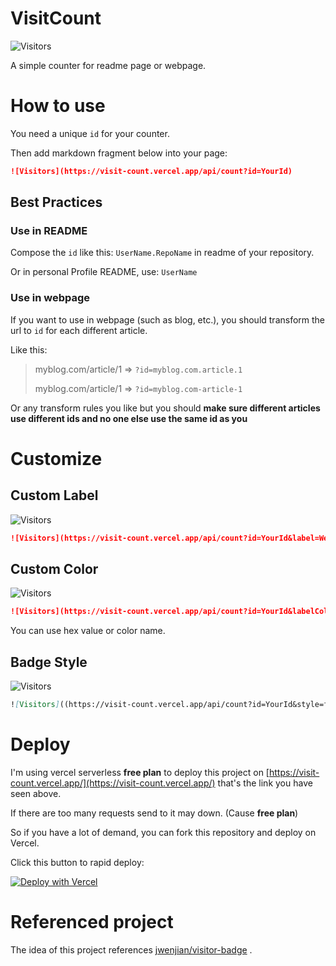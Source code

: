 # VisitCount

![Visitors](https://visit-count.vercel.app/api/count?id=KiritaniAyaka.VisitCount)

A simple counter for readme page or webpage.

# How to use

You need a unique `id` for your counter.

Then add markdown fragment below into your page:

```md
![Visitors](https://visit-count.vercel.app/api/count?id=YourId)
```

## Best Practices

### Use in README

Compose the `id` like this: `UserName.RepoName` in readme of your repository.

Or in personal Profile README, use: `UserName`

### Use in webpage

If you want to use in webpage (such as blog, etc.), you should transform the url to `id` for each different article.

Like this:

> myblog.com/article/1  => `?id=myblog.com.article.1`
>
> myblog.com/article/1  => `?id=myblog.com-article-1`

Or any transform rules you like but you should **make sure different articles use different ids and no one else use the same id as you**

# Customize

## Custom Label

![Visitors](https://visit-count.vercel.app/api/count?id=YourId&label=Welcome)

```md
![Visitors](https://visit-count.vercel.app/api/count?id=YourId&label=Welcome)
```

## Custom Color

![Visitors](https://visit-count.vercel.app/api/count?id=YourId&labelColor=4b8bf5&color=pink)

```md
![Visitors](https://visit-count.vercel.app/api/count?id=YourId&labelColor=4b8bf5&color=pink)
```

You can use hex value or color name.

## Badge Style

![Visitors]((https://visit-count.vercel.app/api/count?id=YourId&style=for-the-badge))

```md
![Visitors]((https://visit-count.vercel.app/api/count?id=YourId&style=for-the-badge))
```

# Deploy

I'm using vercel serverless **free plan** to deploy this project on [https://visit-count.vercel.app/](https://visit-count.vercel.app/) that's the link you have seen above.

If there are too many requests send to it may down. (Cause **free plan**)

So if you have a lot of demand, you can fork this repository and deploy on Vercel.

Click this button to rapid deploy:

[![Deploy with Vercel](https://vercel.com/button)](https://vercel.com/new/clone?repository-url=https://github.com/KiritaniAyaka/VisitCount)

# Referenced project

The idea of this project references [jwenjian/visitor-badge](https://github.com/jwenjian/visitor-badge) .
